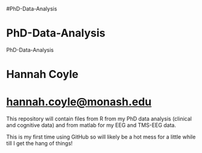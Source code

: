 #PhD-Data-Analysis
# PhD-Data-Analysis
 PhD-Data-Analysis

# Hannah Coyle
# hannah.coyle@monash.edu

This repository will contain files from R from my PhD data analysis (clinical and cognitive data) and from matlab for my EEG and TMS-EEG data. 

This is my first time using GitHub so will likely be a hot mess for a little while till I get the hang of things! 

